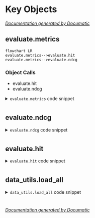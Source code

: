 # Key Objects

[_Documentation generated by Documatic_](https://www.documatic.com)

<!---Documatic-section-evaluate.metrics-start--->
## evaluate.metrics

<!---Documatic-section-metrics-start--->
```mermaid
flowchart LR
evaluate.metrics-->evaluate.hit
evaluate.metrics-->evaluate.ndcg
```

### Object Calls

* evaluate.hit
* evaluate.ndcg

<!---Documatic-block-evaluate.metrics-start--->
<details>
	<summary><code>evaluate.metrics</code> code snippet</summary>

```python
def metrics(model, test_loader, top_k):
    (HR, NDCG) = ([], [])
    for (user, item, label) in test_loader:
        user = user.cuda()
        item = item.cuda()
        predictions = model(user, item)
        (_, indices) = torch.topk(predictions, top_k)
        recommends = torch.take(item, indices).cpu().numpy().tolist()
        gt_item = item[0].item()
        HR.append(hit(gt_item, recommends))
        NDCG.append(ndcg(gt_item, recommends))
    return (np.mean(HR), np.mean(NDCG))
```
</details>
<!---Documatic-block-evaluate.metrics-end--->
<!---Documatic-section-metrics-end--->

# #
<!---Documatic-section-evaluate.metrics-end--->

<!---Documatic-section-evaluate.ndcg-start--->
## evaluate.ndcg

<!---Documatic-section-ndcg-start--->
<!---Documatic-block-evaluate.ndcg-start--->
<details>
	<summary><code>evaluate.ndcg</code> code snippet</summary>

```python
def ndcg(gt_item, pred_items):
    if gt_item in pred_items:
        index = pred_items.index(gt_item)
        return np.reciprocal(np.log2(index + 2))
    return 0
```
</details>
<!---Documatic-block-evaluate.ndcg-end--->
<!---Documatic-section-ndcg-end--->

# #
<!---Documatic-section-evaluate.ndcg-end--->

<!---Documatic-section-evaluate.hit-start--->
## evaluate.hit

<!---Documatic-section-hit-start--->
<!---Documatic-block-evaluate.hit-start--->
<details>
	<summary><code>evaluate.hit</code> code snippet</summary>

```python
def hit(gt_item, pred_items):
    if gt_item in pred_items:
        return 1
    return 0
```
</details>
<!---Documatic-block-evaluate.hit-end--->
<!---Documatic-section-hit-end--->

# #
<!---Documatic-section-evaluate.hit-end--->

<!---Documatic-section-data_utils.load_all-start--->
## data_utils.load_all

<!---Documatic-section-load_all-start--->
<!---Documatic-block-data_utils.load_all-start--->
<details>
	<summary><code>data_utils.load_all</code> code snippet</summary>

```python
def load_all(test_num=100):
    train_data = pd.read_csv(config.train_rating, sep='\t', header=None, names=['user', 'item'], usecols=[0, 1], dtype={0: np.int32, 1: np.int32})
    user_num = train_data['user'].max() + 1
    item_num = train_data['item'].max() + 1
    train_data = train_data.values.tolist()
    train_mat = sp.dok_matrix((user_num, item_num), dtype=np.float32)
    for x in train_data:
        train_mat[x[0], x[1]] = 1.0
    test_data = []
    with open(config.test_negative, 'r') as fd:
        line = fd.readline()
        while line != None and line != '':
            arr = line.split('\t')
            u = eval(arr[0])[0]
            test_data.append([u, eval(arr[0])[1]])
            for i in arr[1:]:
                test_data.append([u, int(i)])
            line = fd.readline()
    return (train_data, test_data, user_num, item_num, train_mat)
```
</details>
<!---Documatic-block-data_utils.load_all-end--->
<!---Documatic-section-load_all-end--->

# #
<!---Documatic-section-data_utils.load_all-end--->

[_Documentation generated by Documatic_](https://www.documatic.com)